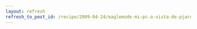 ```yaml
---
layout: refresh
refresh_to_post_id: /recipe/2009-04-24/eaglemode-mi-pc-a-vista-de-pjaro.html
---
```

